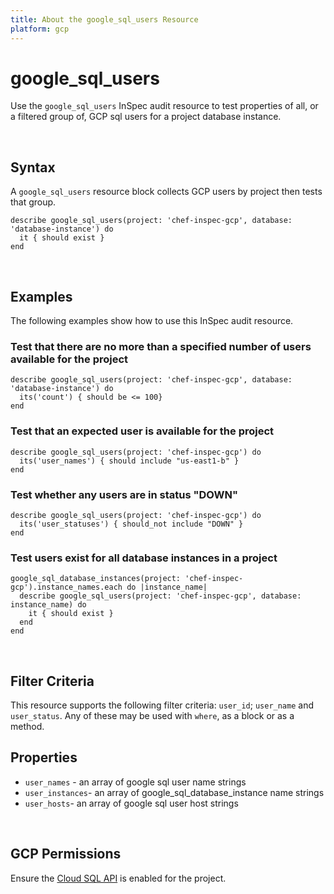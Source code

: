 ```yaml
---
title: About the google_sql_users Resource
platform: gcp
---
```


# google\_sql\_users

Use the `google_sql_users` InSpec audit resource to test properties of all, or a filtered group of, GCP sql users for a project database instance.

<br>

## Syntax

A `google_sql_users` resource block collects GCP users by project then tests that group.

    describe google_sql_users(project: 'chef-inspec-gcp', database: 'database-instance') do
      it { should exist }
    end

<br>

## Examples

The following examples show how to use this InSpec audit resource.

### Test that there are no more than a specified number of users available for the project

    describe google_sql_users(project: 'chef-inspec-gcp', database: 'database-instance') do
      its('count') { should be <= 100}
    end

### Test that an expected user is available for the project

    describe google_sql_users(project: 'chef-inspec-gcp') do
      its('user_names') { should include "us-east1-b" }
    end

### Test whether any users are in status "DOWN"

    describe google_sql_users(project: 'chef-inspec-gcp') do
      its('user_statuses') { should_not include "DOWN" }
    end

### Test users exist for all database instances in a project

    google_sql_database_instances(project: 'chef-inspec-gcp').instance_names.each do |instance_name|
      describe google_sql_users(project: 'chef-inspec-gcp', database: instance_name) do
        it { should exist }
      end
    end

<br>

## Filter Criteria

This resource supports the following filter criteria:  `user_id`; `user_name` and `user_status`. Any of these may be used with `where`, as a block or as a method.

## Properties

*  `user_names` - an array of google sql user name strings
*  `user_instances`- an array of google_sql_database_instance name strings
*  `user_hosts`- an array of google sql user host strings

<br>


## GCP Permissions

Ensure the [Cloud SQL API](https://console.cloud.google.com/projectselector/apis/api/sqladmin.googleapis.com/overview) is enabled for the project.
